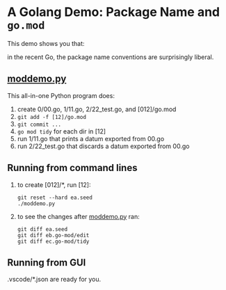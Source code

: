 # A Golang Demo: Package Name and `go.mod`

This demo shows you that:

in the recent Go, the package name conventions are surprisingly liberal.

## [moddemo.py](moddemo.py)

This all-in-one Python program does:
1. create 0/00.go, 1/11.go, 2/22_test.go, and [012]/go.mod
1. `git add -f [12]/go.mod`
1. `git commit ...` 
1. `go mod tidy` for each dir in [12]
1. run 1/11.go that prints a datum exported from 00.go
1. run 2/22_test.go that discards a datum exported from 00.go

## Running from command lines

1. to create [012]/*, run [12]:
   ```shell
   git reset --hard ea.seed
   ./moddemo.py
   ```
1. to see the changes after [moddemo.py](moddemo.py) ran:
   ```shell
   git diff ea.seed
   git diff eb.go-mod/edit
   git diff ec.go-mod/tidy
   ```

## Running from GUI

.vscode/*.json are ready for you.
